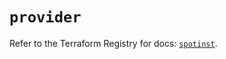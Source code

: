 # `provider`

Refer to the Terraform Registry for docs: [`spotinst`](https://registry.terraform.io/providers/spotinst/spotinst/1.210.0/docs).
